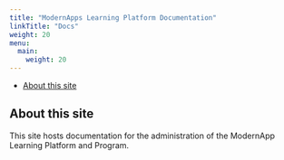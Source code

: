 ```yaml
---
title: "ModernApps Learning Platform Documentation"
linkTitle: "Docs"
weight: 20
menu:
  main:
    weight: 20
---
```


- [About this site](#about-this-site)

## About this site

This site hosts documentation for the administration of the ModernApp Learning Platform and Program.